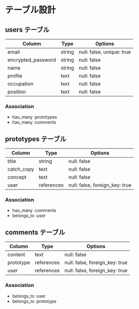 # テーブル設計

## users テーブル

| Column             | Type   | Options                   |
| ------------------ | ------ | -----------               |
| email              | string | null: false, unique: true |
| encrypted_password | string | null: false               |
| name               | string | null: false               |              
| profile            | text   | null: false               |              
| occupation         | text   | null: false               |              
| position           | text   | null: false               |              

### Association

- has_many :prototypes
- has_many :comments

## prototypes テーブル

| Column     | Type       | Options                        |
| -----------| -----------| -----------                    |
| title      | string     | null: false                    |
| catch_copy | text       | null: false                    |
| concept    | text       | null: false                    |
| user       | references | null: false, foreign_key: true |


### Association

- has_many :comments
- belongs_to :user



## comments テーブル

| Column    | Type       | Options                        |
| -------   | ---------- | ------------------------------ |
| content   | text       | null: false                   |
| prototype | references | null: false, foreign_key: true |
| user      | references | null: false, foreign_key: true |

### Association

- belongs_to :user
- belongs_to :prototype